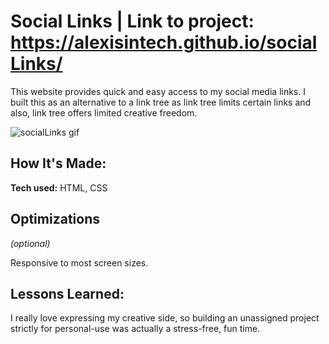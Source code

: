 # Social Links | **Link to project:** https://alexisintech.github.io/socialLinks/
This website provides quick and easy access to my social media links. I built this as an alternative to a link tree as link tree limits certain links and also, link tree offers limited creative freedom.

![socialLinks gif](socialLinks.gif)

## How It's Made:

**Tech used:** HTML, CSS

## Optimizations
*(optional)*

Responsive to most screen sizes.

## Lessons Learned:

I really love expressing my creative side, so building an unassigned project strictly for personal-use was actually a stress-free, fun time.
